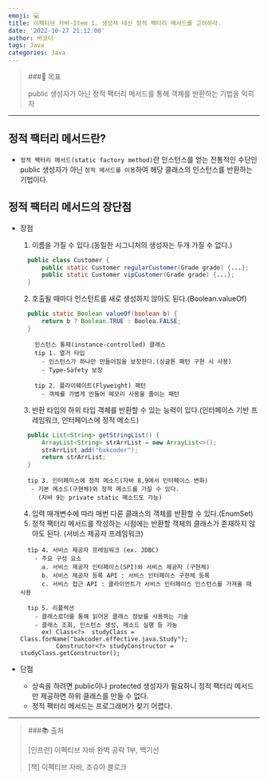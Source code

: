 ```yaml
---
emoji: 💻
title: 이펙티브 자바-Item 1. 생성자 대신 정적 팩터리 메서드를 고려하라.
date: '2022-10-27 21:12:00'
author: 바코더
tags: Java
categories: Java
---
```


> ###🔔 목표
>
> public 생성자가 아닌 정적 팩터리 메서드를 통해 객체를 반환하는 기법을 익히자

---

## 정적 팩터리 메서드란?

- `정적 팩터리 메서드(static factory method)`란 인스턴스를 얻는 전통적인 수단인 public 생성자가 아닌
  `정적 메서드를 이용`하여 해당 클래스의 인스턴스를 반환하는 기법이다.

## 정적 팩터리 메서드의 장단점

- 장점

  1. 이름을 가질 수 있다.(동일한 시그니처의 생성자는 두개 가질 수 없다.)

  ```java
    public class Customer {
        public static Customer regularCustomer(Grade grade) {...};
        public static Customer vipCustomer(Grade grade) {...};
    }
  ```

  2. 호출될 때마다 인스턴트를 새로 생성하지 않아도 된다.(Boolean.valueOf)

  ```java
    public static Boolean valueOf(boolean b) {
        return b ? Boolean.TRUE : Boolea.FALSE;
    }
  ```

  ```note
      인스턴스 통제(instance-controlled) 클래스
      tip 1. 열거 타입
        - 인스턴스가 하나만 만들어짐을 보장한다.(싱글톤 패턴 구현 시 사용)
        - Type-Safety 보장

      tip 2. 플라이웨이트(Flyweight) 패턴
        - 객체를 가볍게 만들어 메모리 사용을 줄이는 패턴
  ```

  3. 반환 타입의 하위 타입 객체를 반환할 수 있는 능력이 있다.(인터페이스 기반 프레임워크, 인터페이스에 정적 메소드)

  ```java
    public List<String> getStringList() {
        ArrayList<String> strArrList = new ArrayList<>();
        strArrList.add("bakcoder");
        return strArrList;
    }
  ```

  ```note
    tip 3. 인터페이스에 정적 메소드(자바 8,9에서 인터페이스 변화)
     - 기본 메소드(구현체)와 정적 메소드를 가질 수 있다.
       (자바 9는 private static 메소드도 가능)
  ```

  4. 입력 매개변수에 따라 매번 다른 클래스의 객체를 반환할 수 있다.(EnumSet)
  5. 정적 팩터리 메서드를 작성하는 시점에는 반환할 객체의 클래스가 존재하지 않아도 된다. (서비스 제공자 프레임워크)

  ```note
    tip 4. 서비스 제공자 프레임워크 (ex. JDBC)
      - 주요 구성 요소
        a. 서비스 제공자 인터페이스(SPI)와 서비스 제공자 (구현체)
        b. 서비스 제공자 등록 API : 서비스 인터페이스 구현체 등록
        c. 서비스 접근 API : 클라이언트가 서비스 인터페이스 인스턴스를 가져올 때 사용

    tip 5. 리플렉션
      - 클래스로더를 통해 읽어온 클래스 정보를 사용하는 기술
      - 클래스 조회, 인스턴스 생성, 메소드 실행 등 가능
        ex) Class<?>  studyClass = Class.forName("bakcoder.effective.java.Study");
            Constructor<?> studyConstructor = studyClass.getConstructor();
  ```

- 단점
  - 상속을 하려면 public이나 protected 생성자가 필요하니 정적 팩터리 메서드만 제공하면 하위 클래스를 만들 수 없다.
  - 정적 팩터리 메서드는 프로그래머가 찾기 어렵다.

---

> ###📚 출처
>
> [인프런] 이펙티브 자바 완벽 공략 1부, 백기선
>
> [책] 이펙티브 자바, 조슈아 블로크
